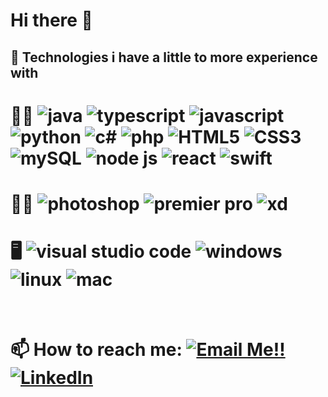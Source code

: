 # Hi there 👋

## 🤹 Technologies i have a little to more experience with

<!--
https://dev.to/envoy_/150-badges-for-github-pnk
-->

# 👨‍💻 ![java](https://img.shields.io/badge/Java-ED8B00?style=for-the-badge&logo=java&logoColor=white) ![typescript](https://img.shields.io/badge/TypeScript-3178C6?style=for-the-badge&logo=typescript&logoColor=white) ![javascript](https://img.shields.io/badge/JavaScript-323330?style=for-the-badge&logo=javascript&logoColor=F7DF1E) ![python](https://img.shields.io/badge/Python-3776AB?style=for-the-badge&logo=python&logoColor=white) ![c#](https://img.shields.io/badge/C%23-239120?style=for-the-badge&logo=c-sharp&logoColor=white) ![php](https://img.shields.io/badge/PHP-777BB4?style=for-the-badge&logo=php&logoColor=white) ![HTML5](https://img.shields.io/badge/HTML5-E34F26?style=for-the-badge&logo=html5&logoColor=white) ![CSS3](https://img.shields.io/badge/CSS3-1572B6?style=for-the-badge&logo=css3&logoColor=white) ![mySQL](https://img.shields.io/badge/MySQL-005C84?style=for-the-badge&logo=mysql&logoColor=white) ![node js](https://img.shields.io/badge/Node.js-339933?style=for-the-badge&logo=nodedotjs&logoColor=white) ![react](https://img.shields.io/badge/React-20232A?style=for-the-badge&logo=react&logoColor=61DAFB) ![swift](https://img.shields.io/badge/Swift-FA7343?style=for-the-badge&logo=swift&logoColor=white)
 
# 👨‍🎨 ![photoshop](https://img.shields.io/badge/Adobe%20Photoshop-31A8FF?style=for-the-badge&logo=Adobe%20Photoshop&logoColor=black) ![premier pro](https://img.shields.io/badge/Adobe%20Premiere%20Pro-9999FF?style=for-the-badge&logo=Adobe%20Premiere%20Pro&logoColor=white) ![xd](https://img.shields.io/badge/Adobe%20XD-470137?style=for-the-badge&logo=Adobe%20XD&logoColor=#FF61F6)

# 🖥️ ![visual studio code](https://img.shields.io/badge/Visual_Studio_Code-0078D4?style=for-the-badge&logo=visual%20studio%20code&logoColor=white) ![windows](https://img.shields.io/badge/Windows-0078D6?style=for-the-badge&logo=windows&logoColor=white) ![linux](https://img.shields.io/badge/Linux-FCC624?style=for-the-badge&logo=linux&logoColor=black) ![mac](https://img.shields.io/badge/mac%20os-000000?style=for-the-badge&logo=apple&logoColor=white)

<br>

# 📫 How to reach me: <a href="mailto:eliaschairi@icloud.com">![Email Me!!](https://img.shields.io/static/v1?style=for-the-badge&message=iCloud&color=3693F3&logo=iCloud&logoColor=FFFFFF&label=)</a> <a href="https://www.linkedin.com/in/elias-pettersen-chairi-30083a21a/">![LinkedIn](https://img.shields.io/badge/LinkedIn-0077B5?style=for-the-badge&logo=linkedin&logoColor=white)</a>


<!--
**Elias-Chairi/Elias-Chairi** is a ✨ _special_ ✨ repository because its `README.md` (this file) appears on your GitHub profile.

Here are some ideas to get you started:

- 🔭 I’m currently working on ...
- 🌱 I’m currently learning ...
- 👯 I’m looking to collaborate on ...
- 🤔 I’m looking for help with ...
- 💬 Ask me about ...
- 📫 How to reach me: ...
- 😄 Pronouns: ...
- ⚡ Fun fact: ...
-->
